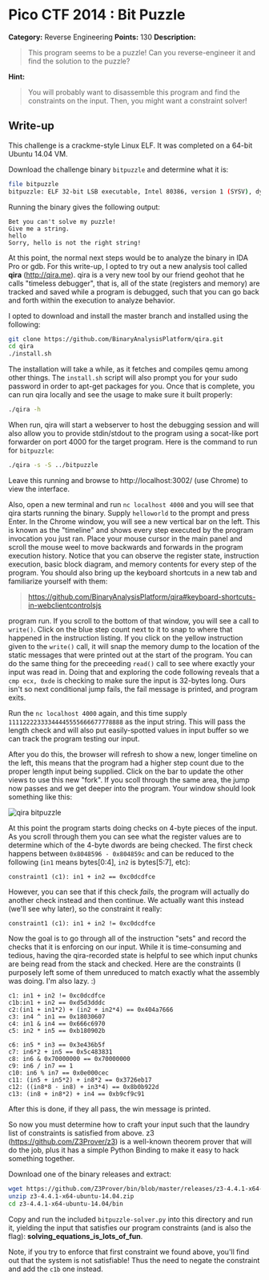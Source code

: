 # Pico CTF 2014 : Bit Puzzle

**Category:** Reverse Engineering
**Points:** 130
**Description:**

>This program seems to be a puzzle! Can you reverse-engineer it and find the solution to the puzzle?

**Hint:**
>You will probably want to disassemble this program and find the constraints on the input. Then, you might want a constraint solver!

## Write-up

This challenge is a crackme-style Linux ELF. It was completed on a 64-bit
Ubuntu 14.04 VM.

Download the challenge binary `bitpuzzle` and determine what it is:

``` bash
file bitpuzzle
bitpuzzle: ELF 32-bit LSB executable, Intel 80386, version 1 (SYSV), dynamically linked (uses shared libs), for GNU/Linux 2.6.24, BuildID[sha1]=55b8b87d63cadf2cc36cf4b08587c8dac17a48c1, stripped
```

Running the binary gives the following output:

```
Bet you can't solve my puzzle!
Give me a string.
hello 
Sorry, hello is not the right string!
```

At this point, the normal next steps would be to analyze the binary in IDA Pro
or gdb. For this write-up, I opted to try out a new analysis tool called
**qira** (http://qira.me). qira is a very new tool by our friend geohot that
he calls "timeless debugger", that is, all of the state (registers and memory) are
tracked and saved while a program is debugged, such that you can go back and
forth within the execution to analyze behavior. 

I opted to download and install the master branch and installed using the
following:

```bash
git clone https://github.com/BinaryAnalysisPlatform/qira.git 
cd qira
./install.sh
```

The installation will take a while, as it fetches and compiles qemu among
other things. The `install.sh` script will also prompt you for your sudo
password in order to apt-get packages for you. Once that is complete, you can
run qira locally and see the usage to make sure it built properly:

```bash
./qira -h
```

When run, qira will start a webserver to host the debugging session and will
also allow you to provide stdin/stdout to the program using a socat-like port
forwarder  on port 4000 for the target program. Here is the command to run 
for `bitpuzzle`:

```bash
./qira -s -S ../bitpuzzle
```

Leave this running and browse to http://localhost:3002/ (use Chrome) 
to view the interface.

Also, open a new terminal and run `nc localhost 4000` and you will see that
qira starts running the binary. Supply `helloworld` to the prompt and press
Enter. In the Chrome window, you will see a new vertical bar on the left.
This is known as the "timeline" and shows every step executed by the program
invocation you just ran. Place your mouse cursor in the main panel and scroll
the mouse weel to move backwards and forwards in the program execution
history. Notice that you can observe the register state, instruction
execution, basic block diagram, and memory contents for every step of the
program. You should also bring up the keyboard shortcuts in a new tab and
familiarize yourself with them:

>https://github.com/BinaryAnalysisPlatform/qira#keyboard-shortcuts-in-webclientcontrolsjs

program run. If you scroll to the bottom of that window, you will see a call
to `write()`. Click on the blue step count next to it to snap to where that
happened in the instruction listing. If you click on the yellow instruction
given to the `write()` call, it will snap the memory dump to the location of
the static messages that were printed out at the start of the program. You can
do the same thing for the preceeding `read()` call to see where exactly your
input was read in. Doing that and exploring the code following reveals that a
`cmp ecx, 0xde` is checking to make sure the input is 32-bytes long. Ours
isn't so next conditional jump fails, the fail message is printed, and program
exits.

Run the `nc localhost 4000` again, and this time supply
`11112222333344445555666677778888` as the input string. This will pass the
length check and will also put easily-spotted values in input 
buffer so we can track the program testing our input.

After you do this, the browser will refresh to show a new, longer timeline on
the left, this means that the program had a higher step count due to the
proper length input being supplied. Click on the bar to update the other views
to use this new "fork". If you scoll through the same area, the jump now
passes and we get deeper into the program.  Your window should look something
like this:

![qira
bitpuzzle](https://raw.githubusercontent.com/nattypwns/ctf_writeups/master/pico-ctf-2014/bitpuzzle-130/qira-screen.png)

At this point the program starts doing checks on 4-byte pieces of the input.
As you scroll through them you can see what the register values are to
determine which of the 4-byte dwords are being checked. The first check
happens between ``0x8048596 - 0x804859c`` and can be reduced to the following
(``in1`` means bytes[0:4], ``in2`` is bytes[5:7], etc):

```
constraint1 (c1): in1 + in2 == 0xc0dcdfce
```

However, you can see that if this check *fails*, the program will actually do
another check instead and then continue. We actually want this instead (we'll
see why later), so the constraint it really:

```
constraint1 (c1): in1 + in2 != 0xc0dcdfce
```

Now the goal is to go through all of the instruction "sets" and record the
checks that it is enforcing on our input. While it is time-consuming and
tedious, having the qira-recorded state is helpful to see which input chunks
are being read from the stack and checked. Here are the constraints (I
purposely left some of them unreduced to match exactly what the assembly was
doing. I'm also lazy. :)

```
c1: in1 + in2 != 0xc0dcdfce
c1b:in1 + in2 == 0xd5d3dddc
c2:(in1 + in1*2) + (in2 + in2*4) == 0x404a7666
c3: in4 ^ in1 == 0x18030607
c4: in1 & in4 == 0x666c6970
c5: in2 * in5 == 0xb180902b

c6: in5 * in3 == 0x3e436b5f
c7: in6*2 + in5 == 0x5c483831
c8: in6 & 0x70000000 == 0x70000000
c9: in6 / in7 == 1
c10: in6 % in7 == 0x0e000cec
c11: (in5 + in5*2) + in8*2 == 0x3726eb17
c12: ((in8*8 - in8) + in3*4) == 0x8b0b922d
c13: (in8 + in8*2) + in4 == 0xb9cf9c91
```

After this is done, if they all pass, the win message is printed.

So now you must determine how to craft your input such that the laundry list
of constraints is satisfied from above. z3 (https://github.com/Z3Prover/z3) is
a well-known theorem prover that will do the job, plus it has a simple Python
Binding to make it easy to hack something together.

Download one of the binary releases and extract:

```bash
wget https://github.com/Z3Prover/bin/blob/master/releases/z3-4.4.1-x64-ubuntu-14.04.zip
unzip z3-4.4.1-x64-ubuntu-14.04.zip
cd z3-4.4.1-x64-ubuntu-14.04/bin
```

Copy and run the included ``bitpuzzle-solver.py`` into this directory and run
it, yielding the input that satisfies our program constraints (and is also the
flag): **solving_equations_is_lots_of_fun**.

Note, if you try to enforce that first constraint we found above, you'll find
out that the system is not satisfiable! Thus the need to negate the constraint
and add  the `c1b` one instead. 
